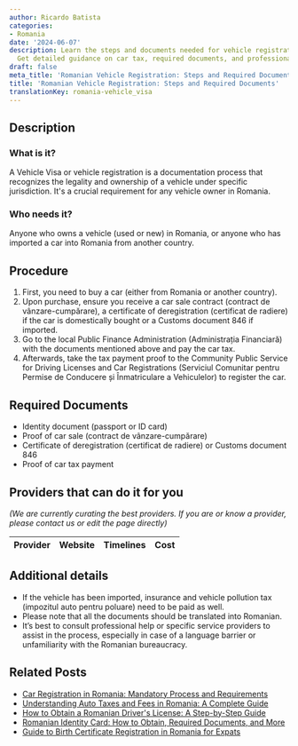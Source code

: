 ```yaml
---
author: Ricardo Batista
categories:
- Romania
date: '2024-06-07'
description: Learn the steps and documents needed for vehicle registration in Romania.
  Get detailed guidance on car tax, required documents, and professional help options.
draft: false
meta_title: 'Romanian Vehicle Registration: Steps and Required Documents'
title: 'Romanian Vehicle Registration: Steps and Required Documents'
translationKey: romania-vehicle_visa
---
```


## Description
### What is it?
A Vehicle Visa or vehicle registration is a documentation process that recognizes the legality and ownership of a vehicle under specific jurisdiction. It's a crucial requirement for any vehicle owner in Romania.

### Who needs it?
Anyone who owns a vehicle (used or new) in Romania, or anyone who has imported a car into Romania from another country.

## Procedure
1. First, you need to buy a car (either from Romania or another country). 
2. Upon purchase, ensure you receive a car sale contract (contract de vânzare-cumpărare), a certificate of deregistration (certificat de radiere) if the car is domestically bought or a Customs document 846 if imported.
3. Go to the local Public Finance Administration (Administrația Financiară) with the documents mentioned above and pay the car tax.
4. Afterwards, take the tax payment proof to the Community Public Service for Driving Licenses and Car Registrations (Serviciul Comunitar pentru Permise de Conducere și Înmatriculare a Vehiculelor) to register the car.

## Required Documents
- Identity document (passport or ID card)
- Proof of car sale (contract de vânzare-cumpărare)
- Certificate of deregistration (certificat de radiere) or Customs document 846
- Proof of car tax payment

## Providers that can do it for you

_(We are currently curating the best providers. If you are or know a provider, please contact us or edit the page directly)_

| Provider        |     Website     |     Timelines    |       Cost      |
| :-------------: | :-------------: |  :-------------: | :-------------: |

## Additional details
- If the vehicle has been imported, insurance and vehicle pollution tax (impozitul auto pentru poluare) need to be paid as well.
- Please note that all the documents should be translated into Romanian.
- It’s best to consult professional help or specific service providers to assist in the process, especially in case of a language barrier or unfamiliarity with the Romanian bureaucracy.
## Related Posts

- [Car Registration in Romania: Mandatory Process and Requirements](https://tramitit.com/guides/romania/car_registration/)
- [Understanding Auto Taxes and Fees in Romania: A Complete Guide](https://tramitit.com/guides/romania/auto_taxes_and_fees/)
- [How to Obtain a Romanian Driver's License: A Step-by-Step Guide](https://tramitit.com/guides/romania/drivers_license/)
- [Romanian Identity Card: How to Obtain, Required Documents, and More](https://tramitit.com/guides/romania/identity_card/)
- [Guide to Birth Certificate Registration in Romania for Expats](https://tramitit.com/guides/romania/birth_certificate_registration_for_expats/)
